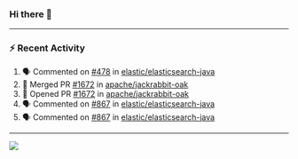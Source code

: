 ### Hi there 👋

---

### :zap: Recent Activity

<!--START_SECTION:activity-->
1. 🗣 Commented on [#478](https://github.com/elastic/elasticsearch-java/issues/478#issuecomment-2339851760) in [elastic/elasticsearch-java](https://github.com/elastic/elasticsearch-java)
2. 🎉 Merged PR [#1672](https://github.com/apache/jackrabbit-oak/pull/1672) in [apache/jackrabbit-oak](https://github.com/apache/jackrabbit-oak)
3. 💪 Opened PR [#1672](https://github.com/apache/jackrabbit-oak/pull/1672) in [apache/jackrabbit-oak](https://github.com/apache/jackrabbit-oak)
4. 🗣 Commented on [#867](https://github.com/elastic/elasticsearch-java/pull/867#issuecomment-2310289826) in [elastic/elasticsearch-java](https://github.com/elastic/elasticsearch-java)
5. 🗣 Commented on [#867](https://github.com/elastic/elasticsearch-java/pull/867#issuecomment-2310107349) in [elastic/elasticsearch-java](https://github.com/elastic/elasticsearch-java)
<!--END_SECTION:activity-->

---

<!--
**fabriziofortino/fabriziofortino** is a ✨ _special_ ✨ repository because its `README.md` (this file) appears on your GitHub profile.

Here are some ideas to get you started:

- 🔭 I’m currently working on ...
- 🌱 I’m currently learning ...
- 👯 I’m looking to collaborate on ...
- 🤔 I’m looking for help with ...
- 💬 Ask me about ...
- 📫 How to reach me: ...
- 😄 Pronouns: ...
- ⚡ Fun fact: ...
-->
![](https://komarev.com/ghpvc/?username=fabriziofortino)
